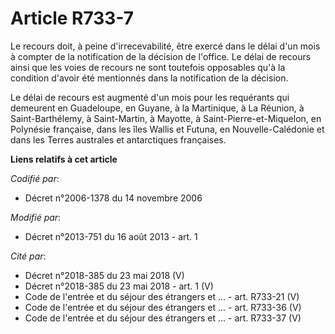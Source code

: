 # Article R733-7

Le recours doit, à peine d'irrecevabilité, être exercé dans le délai d'un mois à compter de la notification de la décision de
l'office. Le délai de recours ainsi que les voies de recours ne sont toutefois opposables qu'à la condition d'avoir été
mentionnés dans la notification de la décision. 

Le délai de recours est augmenté d'un mois pour les requérants qui demeurent en Guadeloupe, en Guyane, à la Martinique, à La
Réunion, à Saint-Barthélemy, à Saint-Martin, à Mayotte, à Saint-Pierre-et-Miquelon, en Polynésie française, dans les îles
Wallis et Futuna, en Nouvelle-Calédonie et dans les Terres australes et antarctiques françaises.

**Liens relatifs à cet article**

_Codifié par_:

  - Décret n°2006-1378 du 14 novembre 2006

_Modifié par_:

  - Décret n°2013-751 du 16 août 2013 - art. 1

_Cité par_:

  - Décret n°2018-385 du 23 mai 2018 (V)
  - Décret n°2018-385 du 23 mai 2018 - art. 1 (V)
  - Code de l'entrée et du séjour des étrangers et ... - art. R733-21 (V)
  - Code de l'entrée et du séjour des étrangers et ... - art. R733-36 (V)
  - Code de l'entrée et du séjour des étrangers et ... - art. R733-37 (V)
